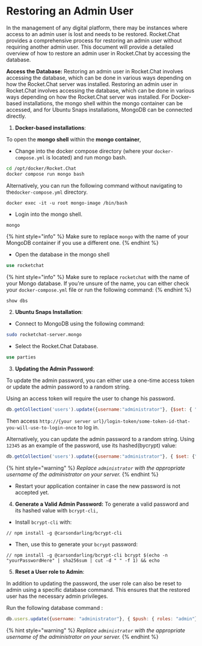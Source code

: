 # Restoring an Admin User

In the management of any digital platform, there may be instances where access to an admin user is lost and needs to be restored. Rocket.Chat provides a comprehensive process for restoring an admin user without requiring another admin user. This document will provide a detailed overview of how to restore an admin user in Rocket.Chat by accessing the database.

**Access the Database:** Restoring an admin user in Rocket.Chat involves accessing the database, which can be done in various ways depending on how the Rocket.Chat server was installed. Restoring an admin user in Rocket.Chat involves accessing the database, which can be done in various ways depending on how the Rocket.Chat server was installed. For Docker-based installations, the mongo shell within the mongo container can be accessed, and for Ubuntu Snaps installations, MongoDB can be connected directly.

1. **Docker-based installations**:

To open the **mongo shell** within the **mongo container**,

* Change into the docker compose directory (where your `docker-compose.yml` is located) and run mongo bash.

```bash
cd /opt/docker/Rocket.Chat
docker compose run mongo bash
```

Alternatively, you can run the following command without navigating to the`docker-compose.yml` directory.

```
docker exec -it -u root mongo-image /bin/bash
```

* Login into the mongo shell.

```
mongo
```

{% hint style="info" %}
Make sure to replace `mongo` with the name of your MongoDB container if you use a different one.
{% endhint %}

* Open the database in the mongo shell

```sql
use rocketchat
```

{% hint style="info" %}
Make sure to replace `rocketchat` with the name of your Mongo database. If you're unsure of the name, you can either check your `docker-compose.yml` file or run the following command:
{% endhint %}

```sql
show dbs
```

2. **Ubuntu Snaps Installation**:

* Connect to MongoDB using the following command:

```bash
sudo rocketchat-server.mongo
```

* Select the Rocket.Chat Database.

```sql
use parties
```

3. **Updating the Admin Password**:

To update the admin password, you can either use a one-time access token or update the admin password to a random string.

Using an access token will require the user to change his password.

```javascript
db.getCollection('users').update({username:"administrator"}, {$set: { "services":{"loginToken":{"token":"some-token-id-that-you-will-use-to-login-once"}}, "requirePasswordChange":true} })
```

Then access `http://{your server url}/login-token/some-token-id-that-you-will-use-to-login-once` to log in.

Alternatively, you can update the admin password to a random string. Using `12345` as an example of the password, use its hashed(bycrypt) value:

```javascript
db.getCollection('users').update({username:"administrator"}, { $set: {"services" : { "password" : {"bcrypt" : "$2a$10$n9CM8OgInDlwpvjLKLPML.eizXIzLlRtgCh3GRLafOdR9ldAUh/KG" } } } })
```

{% hint style="warning" %}
_Replace `administrator` with the appropriate username of the administrator on your server._
{% endhint %}

* Restart your application container in case the new password is not accepted yet.

4. **Generate a Valid Admin Password:** To generate a valid password and its hashed value with `bcrypt-cli,`

* Install `bcrypt-cli` with:

```
// npm install -g @carsondarling/bcrypt-cli
```

* Then, use this to generate your `bcrypt` password:

```
// npm install -g @carsondarling/bcrypt-cli bcrypt $(echo -n "yourPasswordHere" | sha256sum | cut -d " " -f 1) && echo
```

5. **Reset a User role to Admin**:

In addition to updating the password, the user role can also be reset to admin using a specific database command. This ensures that the restored user has the necessary admin privileges.

Run the following database command :

```javascript
db.users.update({username: "administrator"}, { $push: { roles: "admin"}})
```

{% hint style="warning" %}
_Replace `administrator` with the appropriate username of the administrator on your server._
{% endhint %}
